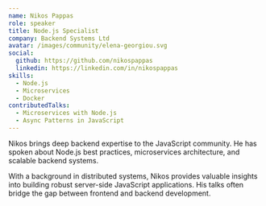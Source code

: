 ```yaml
---
name: Nikos Pappas
role: speaker
title: Node.js Specialist
company: Backend Systems Ltd
avatar: /images/community/elena-georgiou.svg
social:
  github: https://github.com/nikospappas
  linkedin: https://linkedin.com/in/nikospappas
skills:
  - Node.js
  - Microservices
  - Docker
contributedTalks:
  - Microservices with Node.js
  - Async Patterns in JavaScript
---
```


Nikos brings deep backend expertise to the JavaScript community. He has spoken about Node.js best practices, microservices architecture, and scalable backend systems.

With a background in distributed systems, Nikos provides valuable insights into building robust server-side JavaScript applications. His talks often bridge the gap between frontend and backend development.
